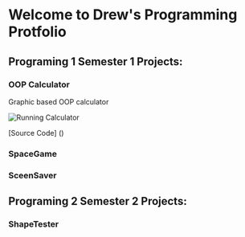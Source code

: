 # Welcome to Drew's Programming Protfolio

## Programing 1 Semester 1 Projects:

### OOP Calculator
Graphic based OOP calculator

![Running Calculator]()

[Source Code] ()

### SpaceGame

### SceenSaver


## Programing 2 Semester 2 Projects:

### ShapeTester

